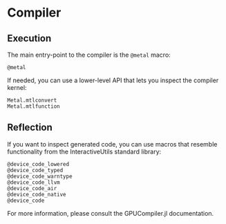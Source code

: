 # Compiler

## Execution

The main entry-point to the compiler is the `@metal` macro:

```@docs
@metal
```

If needed, you can use a lower-level API that lets you inspect the compiler kernel:

```@docs
Metal.mtlconvert
Metal.mtlfunction
```


## Reflection

If you want to inspect generated code, you can use macros that resemble functionality from
the InteractiveUtils standard library:

```
@device_code_lowered
@device_code_typed
@device_code_warntype
@device_code_llvm
@device_code_air
@device_code_native
@device_code
```

For more information, please consult the GPUCompiler.jl documentation.
